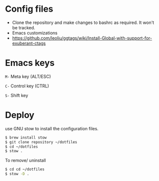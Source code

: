 # Config files
* Clone the repository and make changes to bashrc as required. It won't be tracked.
* Emacs customizations
* https://github.com/leoliu/ggtags/wiki/Install-Global-with-support-for-exuberant-ctags

# Emacs keys
```M-``` Meta key (ALT/ESC)

```C-``` Control key (CTRL)

```S-``` Shift key

# Deploy
use GNU stow to install the configuration files.
```sh
$ brew install stow
$ git clone repository ~/dotfiles
$ cd ~/dotfiles
$ stow .
```

To remove/ uninstall
```sh
$ cd cd ~/dotfiles
$ stow -D .
```